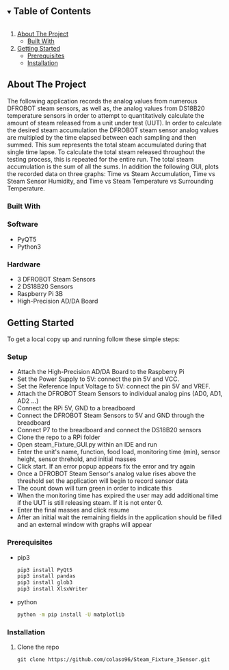 <!--
*** Thanks for checking out the Best-README-Template. If you have a suggestion
*** that would make this better, please fork the repo and create a pull request
*** or simply open an issue with the tag "enhancement".
*** Thanks again! Now go create something AMAZING! :D
***
***
***
*** To avoid retyping too much info. Do a search and replace for the following:
*** github_username, repo_name, twitter_handle, email, project_title, project_description
-->



<!-- PROJECT SHIELDS -->
<!--
*** I'm using markdown "reference style" links for readability.
*** Reference links are enclosed in brackets [ ] instead of parentheses ( ).
*** See the bottom of this document for the declaration of the reference variables
*** for contributors-url, forks-url, etc. This is an optional, concise syntax you may use.
*** https://www.markdownguide.org/basic-syntax/#reference-style-links
-->


<!-- TABLE OF CONTENTS -->
<details open="open">
  <summary><h2 style="display: inline-block">Table of Contents</h2></summary>
  <ol>
    <li>
      <a href="#about-the-project">About The Project</a>
      <ul>
        <li><a href="#built-with">Built With</a></li>
      </ul>
    </li>
    <li>
      <a href="#getting-started">Getting Started</a>
      <ul>
        <li><a href="#prerequisites">Prerequisites</a></li>
        <li><a href="#installation">Installation</a></li>
      </ul>
    </li>
    
  </ol>
</details>



<!-- ABOUT THE PROJECT -->
## About The Project

The following application records the analog values from numerous DFROBOT steam sensors, as well as, the analog values from DS18B20 temperature sensors in order
to attempt to quantitatively calculate the amount of steam released from a unit under test (UUT). In order to calculate the desired steam accumulation the DFROBOT
steam sensor analog values are multipled by the time elapsed between each sampling and then summed. This sum represents the total steam accumulated during that
single time lapse. To calculate the total steam released throughout the testing process, this is repeated for the entire run. The total steam accumulation is the 
sum of all the sums. In addition the following GUI, plots the recorded data on three graphs: Time vs Steam Accumulation, Time vs Steam Sensor Humidity, and 
Time vs Steam Temperature vs Surrounding Temperature. 


### Built With

### Software 
* []() PyQT5
* []() Python3

### Hardware
* []() 3 DFROBOT Steam Sensors
* []() 2 DS18B20 Sensors
* []() Raspberry Pi 3B
* []() High-Precision AD/DA Board 


<!-- GETTING STARTED -->
## Getting Started

To get a local copy up and running follow these simple steps:
### Setup
* []() Attach the High-Precision AD/DA Board to the Raspberry Pi
* []() Set the Power Supply to 5V: connect the pin 5V and VCC.
* []() Set the Reference Input Voltage to 5V: connect the pin 5V and VREF.
* []() Attach the DFROBOT Steam Sensors to individual analog pins (AD0, AD1, AD2 ...)
* []() Connect the RPi 5V, GND to a breadboard
* []() Connect the DFROBOT Steam Sensors to 5V and GND through the breadboard
* []() Connect P7 to the breadboard and connect the DS18B20 sensors
* []() Clone the repo to a RPi folder
* []() Open steam_Fixture_GUI.py within an IDE and run
* []() Enter the unit's name, function, food load, monitoring time (min), sensor height, sensor threhold, and initial masses
* []() Click start. If an error popup appears fix the error and try again
* []() Once a DFROBOT Steam Sensor's analog value rises above the threshold set the application will begin to record sensor data
* []() The count down will turn green in order to indicate this
* []() When the monitoring time has expired the user may add additional time if the UUT is still releasing steam. If it is not enter 0.
* []() Enter the final masses and click resume
* []() After an initial wait the remaining fields in the application should be filled and an external window with graphs will appear




### Prerequisites
* pip3
  ```sh
  pip3 install PyQt5
  pip3 install pandas
  pip3 install glob3
  pip3 install XlsxWriter
  ```
  
* python
  ```sh
  python -m pip install -U matplotlib
  ```
  
### Installation

1. Clone the repo
   ```HTTPS
   git clone https://github.com/colaso96/Steam_Fixture_3Sensor.git
   ```

